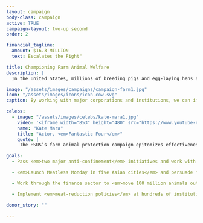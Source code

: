 ```yaml
---
layout: campaign
body-class: campaign
active: TRUE
campaign-layout: two-up second
order: 2

financial_tagline:
  amount: $16.3 MILLION
  text: Escalates the Fight"

title: Championing Farm Animal Welfare
description: |
  In the United States, millions of breeding pigs and egg-laying hens are kept in metal cages where they are virtually immobilized for their entire lives. Demand for meat is rising internationally, and factory-farming practices are spreading to the developing world. In the U.S., we’ve worked with more than 100 major retailers and the biggest names in the food industry to remove extreme confinement practices from their supply chains, and helped more than 100 school systems nationwide go meatless on Mondays. It’s time to expand our reach abroad.

image: "/assets/images/campaigns/campaign-farm1.jpg"
icon: "/assets/images/icons/icon-cow.svg"
caption: By working with major corporations and institutions, we can improve living conditions for billions of animals.

celebs:
  - image: "/assets/images/celebs/kate-mara1.jpg"
    video: '<iframe width="853" height="480" src="https://www.youtube-nocookie.com/embed/2oKFOIRRgPg?rel=0" frameborder="0" allowfullscreen></iframe>'
    name: "Kate Mara"
    title: "Actor, <em>Fantastic Four</em>"
    quote: |
     The HSUS’s farm animal protection campaign epitomizes effectiveness. They’re combating factory farming, slashing demand for meat, and are building a better world for all of us, animals and people alike.

goals:
  - Pass <em>two major anti-confinement</em> initiatives and work with U.S. farmers and retailers to move a billion animals to higher welfare standards.

  - <em>Launch Meatless Monday in five Asian cities</em> and persuade five multinational corporations  to make Asian operations crate-free.

  - Work through the finance sector to <em>move 100 million animals out of extreme confinement</em> in  Central Asia and stem the introduction of such systems in Sub-Saharan Africa.

  - Implement <em>meat-reduction policies</em> at hundreds of institutions across the U.S., such as school  districts, hospital chains, corporate cafeterias and more.

donor_story: ""

---
```

